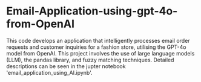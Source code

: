 # Email-Application-using-gpt-4o-from-OpenAI
This code develops an application that intelligently processes email order requests and customer inquiries for a fashion store, utilising the GPT-4o model from OpenAI.  This project involves the use of large language models (LLM), the pandas library, and fuzzy matching techniques.
Detailed descriptions can be seen in the jupter notebook 'email_application_using_AI.ipynb'.
